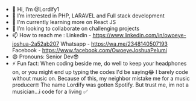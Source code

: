 - 👋 Hi, I’m @Lordify1
- 👀 I’m interested in PHP, LARAVEL and Full stack development
- 🌱 I'm currently learning more on React JS
- 💞️ I’m looking to collaborate on challenging projects
- 📫 How to reach me :
Linkedin - https://www.linkedin.com/in/owoeye-joshua-2a52ab207
Whatsapp - https://wa.me/2348140507193
Facebook - https://www.facebook.com/OwoeyeJoshuaPelumi
- 😄 Pronouns: Senior Dev😎
- ⚡ Fun fact:
When coding beside me, do well to keep your headphones on, or you might end up typing the codes I'd be saying😂
I barely code without music on. Because of this, my neighbor mistake me for a music producer🙄
The name Lordify was gotten Spotify. But trust me, im not a musician...i code for a living ✅

